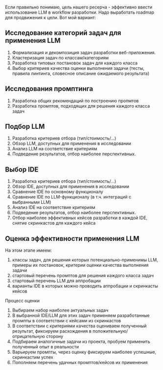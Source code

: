 Если правильно понимаю, цель нашего ресерча - эффективно ввести использование LLM в workflow разработки.
Надо выработать roadmap для продвижения к цели.
Вот мой вариант:

## Исследование категорий задач для применения LLM

1. Формализация и декомпозиция задач разработки веб-приложения.
2. Кластеризация задач по классам/категориям
3. Разработка типовых постановок задач для каждого класса
4. Выбор критериев качества оценки выполнения задачи (тесты, правила линтинга, словесное описание ожидаемого результата)

## Исследования промптинга

1. Разработка общих рекомендаций по построению пропмтов
2. Разработка промптов, подходящих для решения каждого класса задач

## Подбор LLM

1. Разработка критериев отбора (тип/стоимость/...)
2. Обзор LLM, доступных для применения в исследовании
3. Анализ LLM на соответствие критериям
4. Подведение результатов, отбор наиболее перспективных.

## Выбор IDE

1. Разработка критериев отбора (тип/стоимость/...)
2. Обзор IDE, доступных для применения в исследовании
3. Сравнение IDE по основному функционалу
4. Сравнение IDE по LLM-функционалу (в т.ч. интеграций с выбранными LLM)
5. Анализ IDE на соответствие критериям
6. Подведение результатов, отбор наиболее перспективных.
7. Отбор наиболее эффективных кейсов разработки в каждой IDE, снятие скринкастов для каждого кейса

## Оценка эффективности применения LLM

На этом этапе имеем:
1. классы задач, для решения которых потенциально-применимы LLM, примеры их постановок, критерии оценки качества выполнения задачи
2. стартовый перечень промптов для решения каждого класса задач
3. стартовый перечень LLM для аппробации
4. варианты IDE в которых можно проводить аппробации и скринкасты кейсов

Процесс оценки
1. Выбираем набор наиболее актуальных задач
2. В выбранной IDE/LLM для этих задач применяем разработанные промпты в соответствии с кейсами из скринкастов
3. В соответствии с критериями качества оцениваем полученный результат, фиксируем расхождения в положительную/отрицательную сторону
4. Подбираем аналогичные задачи из проекта, пробуем применить полученный опыт в реальности
5. Варьируем промпты, через оценку фиксируем наиболее успешные, скринкастим успех
6. Пополняем перечень удачных промптов/кейсов их применения  